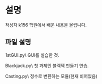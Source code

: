 설명
==============
작성자 k156
학원에서 배운 내용을 올립니다.

파일 설명
--------------
1stGUI.py\  GUI를 실습한 것.

Blackjack.py\  첫 과제인 블랙잭 만들기 연습.

Casting.py\  정수로 변환하는 모듈(현재 비어있음)


